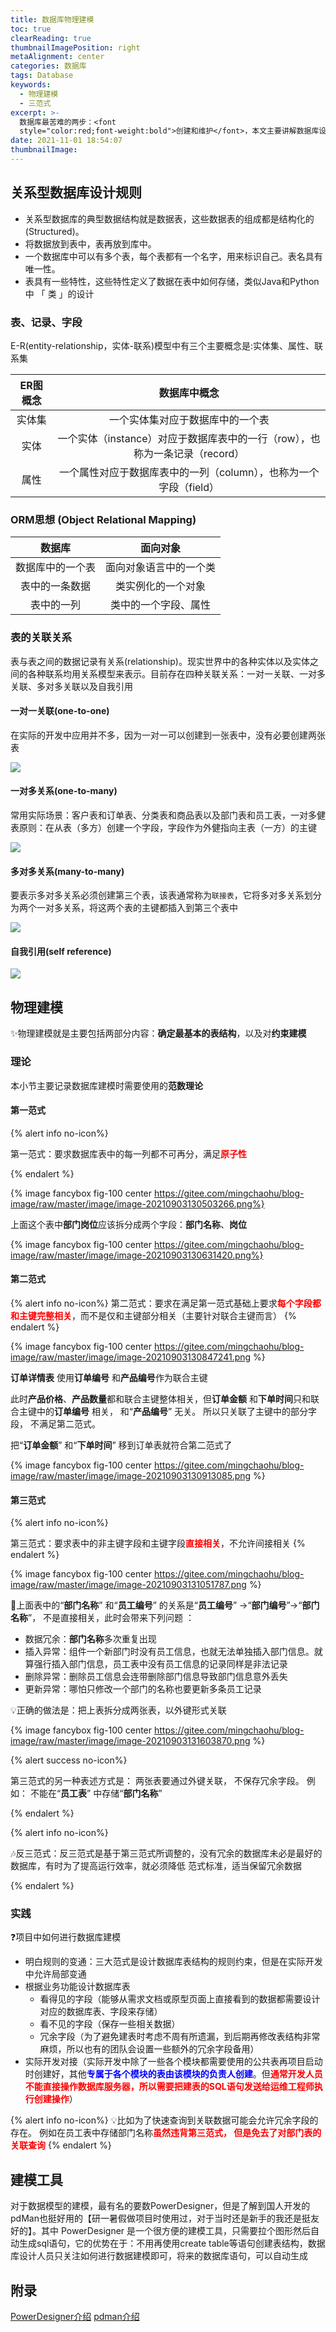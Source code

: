 ```yaml
---
title: 数据库物理建模
toc: true
clearReading: true
thumbnailImagePosition: right
metaAlignment: center
categories: 数据库
tags: Database
keywords:
  - 物理建模
  - 三范式
excerpt: >-
  数据库最苦难的两步：<font
  style="color:red;font-weight:bold">创建和维护</font>，本文主要讲解数据库设计应当遵从的规则，并推荐常用的物理建模工具
date: 2021-11-01 18:54:07
thumbnailImage:
---
```

<!-- toc -->

## 关系型数据库设计规则
- 关系型数据库的典型数据结构就是数据表，这些数据表的组成都是结构化的(Structured)。
- 将数据放到表中，表再放到库中。
- 一个数据库中可以有多个表，每个表都有一个名字，用来标识自己。表名具有唯一性。
- 表具有一些特性，这些特性定义了数据在表中如何存储，类似Java和Python中 「 类 」的设计
### 表、记录、字段
E-R(entity-relationship，实体-联系)模型中有三个主要概念是:实体集、属性、联系集

| ER图概念 |                         数据库中概念                         |
| :------: | :----------------------------------------------------------: |
|  实体集  |               一个实体集对应于数据库中的一个表               |
|   实体   | 一个实体（instance）对应于数据库表中的一行（row），也称为一条记录（record） |
|   属性   | 一个属性对应于数据库表中的一列（column），也称为一个字段（field） |

### ORM思想 (Object Relational Mapping)

|      数据库      |        面向对象        |
| :--------------: | :--------------------: |
| 数据库中的一个表 | 面向对象语言中的一个类 |
|  表中的一条数据  |   类实例化的一个对象   |
|    表中的一列    |  类中的一个字段、属性  |

### 表的关联关系

表与表之间的数据记录有关系(relationship)。现实世界中的各种实体以及实体之间的各种联系均用关系模型来表示。目前存在四种关联关系：一对一关联、一对多关联、多对多关联以及自我引用

#### 一对一关联(one-to-one)

在实际的开发中应用并不多，因为一对一可以创建到一张表中，没有必要创建两张表

![](https://gitee.com/mingchaohu/blog-image/raw/master/image/mysql/mysql-one-to-one.png)

#### 一对多关系(one-to-many)

常用实际场景：客户表和订单表、分类表和商品表以及部门表和员工表，一对多健表原则：在从表（多方）创建一个字段，字段作为外健指向主表（一方）的主键

![](https://gitee.com/mingchaohu/blog-image/raw/master/image/mysql/mysql-one-to-many.png)

#### 多对多关系(many-to-many)

要表示多对多关系必须创建第三个表，该表通常称为`联接表`，它将多对多关系划分为两个一对多关系，将这两个表的主键都插入到第三个表中

![](https://gitee.com/mingchaohu/blog-image/raw/master/image/mysql/mysql-many-to-many.png)

#### 自我引用(self reference)

![](https://gitee.com/mingchaohu/blog-image/raw/master/image/mysql/mysql-self-reference.png)

## 物理建模

:sparkles:物理建模就是主要包括两部分内容：**确定最基本的表结构**，以及对**约束建模**

### 理论

本小节主要记录数据库建模时需要使用的**范数理论**

#### 第一范式

{% alert info no-icon%}

第一范式：要求数据库表中的每一列都不可再分，满足<font style="color:red;font-weight:bold">原子性</font>

{% endalert %}

{% image fancybox  fig-100  center https://gitee.com/mingchaohu/blog-image/raw/master/image/image-20210903130503266.png%}

上面这个表中**部门岗位**应该拆分成两个字段：**部门名称**、**岗位**  

{% image fancybox  fig-100  center https://gitee.com/mingchaohu/blog-image/raw/master/image/image-20210903130631420.png%}

#### 第二范式

{% alert info no-icon%}
第二范式：要求在满足第一范式基础上要求<font style="color:red;font-weight:bold">每个字段都和主键完整相关</font>，而不是仅和主键部分相关（主要针对联合主键而言）
{% endalert %}

{% image fancybox  fig-100  center https://gitee.com/mingchaohu/blog-image/raw/master/image/image-20210903130847241.png %}


**订单详情表** 使用**订单编号** 和**产品编号**作为联合主键

此时**产品价格**、**产品数量**都和联合主键整体相关，但**订单金额** 和**下单时间**只和联合主键中的**订单编号** 相关， 和“**产品编号**” 无关。 所以只关联了主键中的部分字段， 不满足第二范式。  

把“**订单金额**” 和“**下单时间**” 移到订单表就符合第二范式了  

{% image fancybox  fig-100  center https://gitee.com/mingchaohu/blog-image/raw/master/image/image-20210903130913085.png %}

#### 第三范式

{% alert info no-icon%}

第三范式：要求表中的非主键字段和主键字段<font style="color:red;font-weight:bold">直接相关</font>，不允许间接相关
{% endalert %}

{% image fancybox  fig-100  center https://gitee.com/mingchaohu/blog-image/raw/master/image/image-20210903131051787.png %}

:bug:上面表中的“**部门名称**” 和“**员工编号**” 的关系是“**员工编号**” →“**部门编号**”→“**部门名称**”， 不是直接相关，此时会带来下列问题  ：

- 数据冗余：**部门名称**多次重复出现
- 插入异常：组件一个新部门时没有员工信息，也就无法单独插入部门信息。就算强行插入部门信息，员工表中没有员工信息的记录同样是非法记录
- 删除异常：删除员工信息会连带删除部门信息导致部门信息意外丢失
- 更新异常：哪怕只修改一个部门的名称也要更新多条员工记录

:bulb:正确的做法是：把上表拆分成两张表，以外键形式关联

{% image fancybox  fig-100  center https://gitee.com/mingchaohu/blog-image/raw/master/image/image-20210903131603870.png %}

{% alert success no-icon%}

第三范式的另一种表述方式是： 两张表要通过外键关联， 不保存冗余字段。 例如： 不能在“**员工表**” 中存储“**部门名称**”

{% endalert %}

{% alert info no-icon%}

:notes:反三范式：反三范式是基于第三范式所调整的，没有冗余的数据库未必是最好的数据库，有时为了提高运行效率，就必须降低 范式标准，适当保留冗余数据

{% endalert %}
### 实践

:question:项目中如何进行数据库建模

- 明白规则的变通：三大范式是设计数据库表结构的规则约束，但是在实际开发中允许局部变通
- 根据业务功能设计数据库表
  - 看得见的字段（能够从需求文档或原型页面上直接看到的数据都需要设计对应的数据库表、字段来存储）
  - 看不见的字段（保存一些相关数据）
  - 冗余字段（为了避免建表时考虑不周有所遗漏，到后期再修改表结构非常麻烦，所以也有的团队会设置一些额外的冗余字段备用）
- 实际开发对接（实际开发中除了一些各个模块都需要使用的公共表再项目启动时创建好，其他<font style="color:blue;font-weight:bold">专属于各个模块的表由该模块的负责人创建</font>。但<font style="color:red;font-weight:bold">通常开发人员不能直接操作数据库服务器，所以需要把建表的SQL语句发送给运维工程师执行创建操作</font>）

{% alert info no-icon%}
:bulb:比如为了快速查询到关联数据可能会允许冗余字段的存在。 例如在员工表中存储部门名称<font style="color:red;font-weight:bold">虽然违背第三范式， 但是免去了对部门表的关联查询</font>
{% endalert %}

## 建模工具

对于数据模型的建模，最有名的要数PowerDesigner，但是了解到国人开发的pdMan也挺好用的【研一暑假做项目时使用过，对于当时还是新手的我还是挺友好的】。其中 PowerDesigner 是一个很方便的建模工具，只需要拉个图形然后自动生成sql语句，它的优势在于：不用再使用create table等语句创建表结构，数据库设计人员只关注如何进行数据建模即可，将来的数据库语句，可以自动生成

## 附录

[PowerDesigner介绍](https://www.cnblogs.com/huangting/p/12654057.htm)
[pdman介绍](https://blog.csdn.net/xinzhifu1/article/details/111693664)


